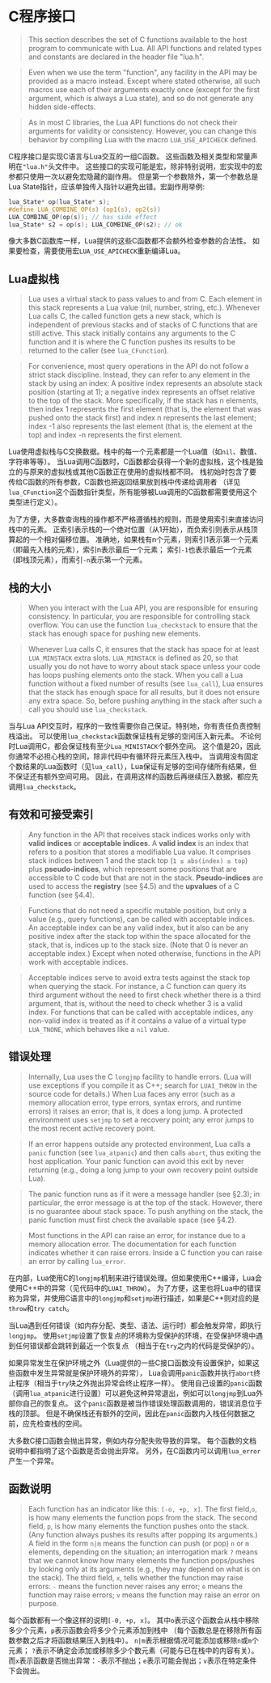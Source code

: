 
# C程序接口

> This section describes the set of C functions available to the host program to communicate with Lua. 
All API functions and related types and constants are declared in the header file "lua.h".

> Even when we use the term "function", any facility in the API may be provided as a macro instead. 
Except where stated otherwise, all such macros use each of their arguments exactly once 
(except for the first argument, which is always a Lua state), and so do not generate any hidden side-effects.

> As in most C libraries, the Lua API functions do not check their arguments for validity or consistency. 
However, you can change this behavior by compiling Lua with the macro `LUA_USE_APICHECK` defined.

C程序接口是实现C语言与Lua交互的一组C函数。
这些函数及相关类型和常量声明在`"lua.h"`头文件中。
这些接口的实现可能是宏，除非特别说明，宏实现中的宏参都只使用一次以避免宏隐藏的副作用。
但是第一个参数除外，第一个参数总是Lua State指针，应该单独传入指针以避免出错。宏副作用举例:
```c
lua_State* op(lua_State* s);
#define LUA_COMBINE_OP(s) (op1(s), op2(s))
LUA_COMBINE_OP(op(s)); // has side effect
lua_State* s2 = op(s); LUA_COMBINE_OP(s2); // ok
```
像大多数C函数库一样，Lua提供的这些C函数都不会额外检查参数的合法性。
如果要检查，需要使用宏`LUA_USE_APICHECK`重新编译Lua。

## Lua虚拟栈

> Lua uses a virtual stack to pass values to and from C. 
Each element in this stack represents a Lua value (nil, number, string, etc.). 
Whenever Lua calls C, the called function gets a new stack, 
which is independent of previous stacks and of stacks of C functions that are still active. 
This stack initially contains any arguments to the C function and 
it is where the C function pushes its results to be returned to the caller (see `lua_CFunction`).

> For convenience, most query operations in the API do not follow a strict stack discipline. 
Instead, they can refer to any element in the stack by using an index: 
A positive index represents an absolute stack position (starting at 1); 
a negative index represents an offset relative to the top of the stack. 
More specifically, if the stack has n elements, then index 1 represents the first element 
(that is, the element that was pushed onto the stack first) and index n represents the last element; 
index -1 also represents the last element (that is, the element at the top) and index -n represents the first element.

Lua使用虚拟栈与C交换数据。栈中的每一个元素都是一个Lua值（如`nil`、数值、字符串等等）。
当Lua调用C函数时，C函数都会获得一个新的虚拟栈，这个栈是独立的与原来的虚拟栈或其他C函数正在使用的虚拟栈都不同。
栈初始时包含了要传给C函数的所有参数，C函数也把返回结果放到栈中传递给调用者
（详见`lua_CFunction`这个函数指针类型，所有能够被Lua调用的C函数都需要使用这个类型进行定义）。

为了方便，大多数查询栈的操作都不严格遵循栈的规则，而是使用索引来直接访问栈中的元素。
正索引表示栈的一个绝对位置（从1开始），而负索引则表示从栈顶算起的一个相对偏移位置。
准确地，如果栈有n个元素，则索引1表示第一个元素（即最先入栈的元素），索引n表示最后一个元素；
索引`-1`也表示最后一个元素（即栈顶元素），而索引`-n`表示第一个元素。

## 栈的大小

> When you interact with the Lua API, you are responsible for ensuring consistency. 
In particular, you are responsible for controlling stack overflow. 
You can use the function `lua_checkstack` to ensure that the stack has enough space for pushing new elements.

> Whenever Lua calls C, it ensures that the stack has space for at least `LUA_MINSTACK` extra slots. 
`LUA_MINSTACK` is defined as 20, so that usually you do not have to worry about stack space 
unless your code has loops pushing elements onto the stack.
When you call a Lua function without a fixed number of results (see `lua_call`), 
Lua ensures that the stack has enough space for all results, but it does not ensure any extra space. 
So, before pushing anything in the stack after such a call you should use `lua_checkstack`.

当与Lua API交互时，程序的一致性需要你自己保证。特别地，你有责任负责控制栈溢出。
可以使用`lua_checkstack`函数保证栈有足够的空间压入新元素。
不论何时Lua调用C，都会保证栈有至少`Lua_MINISTACK`个额外空间。
这个值是20，因此你通常不必担心栈的空间，除非代码中有循环将元素压入栈中。
当调用没有固定个数结果的Lua函数时（见`lua_call`），Lua保证有足够的空间存储所有结果，但不保证还有额外空间可用。
因此，在调用这样的函数后再继续压入数据，都应先调用`lua_checkstack`。

## 有效和可接受索引

> Any function in the API that receives stack indices works only with **valid indices** or **acceptable indices**.
A **valid index** is an index that refers to a position that stores a modifiable Lua value. 
It comprises stack indices between 1 and the stack top (`1 ≤ abs(index) ≤ top`) plus **pseudo-indices**,
which represent some positions that are accessible to C code but that are not in the stack. 
**Pseudo-indices** are used to access the **registry** (see §4.5) and the **upvalues** of a C function (see §4.4).

> Functions that do not need a specific mutable position, 
but only a value (e.g., query functions), can be called with acceptable indices. 
An acceptable index can be any valid index, but it also can be any positive index after the stack top 
within the space allocated for the stack, that is, indices up to the stack size. 
(Note that 0 is never an acceptable index.) 
Except when noted otherwise, functions in the API work with acceptable indices.

> Acceptable indices serve to avoid extra tests against the stack top when querying the stack. 
For instance, a C function can query its third argument without the need to first check 
whether there is a third argument, that is, without the need to check whether 3 is a valid index.
For functions that can be called with acceptable indices, any non-valid index is treated as if 
it contains a value of a virtual type `LUA_TNONE`, which behaves like a `nil` value.



## 错误处理

> Internally, Lua uses the C `longjmp` facility to handle errors. 
(Lua will use exceptions if you compile it as C++; search for `LUAI_THROW` in the source code for details.) 
When Lua faces any error (such as a memory allocation error, type errors, syntax errors, and runtime errors) 
it raises an error; that is, it does a long jump. 
A protected environment uses `setjmp` to set a recovery point; any error jumps to the most recent active recovery point.

> If an error happens outside any protected environment, 
Lua calls a `panic` function (see `lua_atpanic`) and then calls `abort`, 
thus exiting the host application. 
Your panic function can avoid this exit by never returning 
(e.g., doing a long jump to your own recovery point outside Lua).

> The panic function runs as if it were a message handler (see §2.3); 
in particular, the error message is at the top of the stack. 
However, there is no guarantee about stack space. 
To push anything on the stack, the panic function must first check the available space (see §4.2).

> Most functions in the API can raise an error, for instance due to a memory allocation error. 
The documentation for each function indicates whether it can raise errors.
Inside a C function you can raise an error by calling `lua_error`.

在内部，Lua使用C的`longjmp`机制来进行错误处理。但如果使用C++编译，Lua会使用C++中的异常（见代码中的`LUAI_THROW`）。
为了方便，这里也将Lua中的错误称为异常，并使用C语言中的`longjmp`和`setjmp`进行描述，如果是C++则对应的是`throw`和`try catch`。

当Lua遇到任何错误（如内存分配、类型、语法、运行时）都会触发异常，即执行`longjmp`。
使用`setjmp`设置了恢复点的环境称为受保护的环境，在受保护环境中遇到任何错误都会跳转到最近一个恢复点
（相当于在`try`之内的代码是受保护的）。

如果异常发生在保护环境之外（Lua提供的一些C接口函数没有设置保护，如果这些函数中发生异常就是保护环境外的异常），
Lua会调用`panic`函数并执行`abort`终止程序（相当于`try`块之外抛出异常会终止程序一样）。
使用自己设置的`panic`函数（调用`lua_atpanic`进行设置）可以避免这种异常退出，例如可以`longjmp`到Lua外部你自己的恢复点。
这个`panic`函数是被当作错误处理函数调用的，错误消息位于栈的顶部。
但是不确保栈还有额外的空间，因此在`panic`函数内入栈任何数据之前，应先检查栈的空间。

大多数C接口函数会抛出异常，例如内存分配失败导致的异常。
每个函数的文档说明中都指明了这个函数是否会抛出异常。
另外，在C函数内可以调用`lua_error`产生一个异常。

## 函数说明

> Each function has an indicator like this: `[-o, +p, x]`. 
The first field,`o`, is how many elements the function pops from the stack. 
The second field, `p`, is how many elements the function pushes onto the stack. 
(Any function always pushes its results after popping its arguments.) 
A field in the form `n|m` means the function can push (or pop) `n` or `m` elements, depending on the situation; 
an interrogation mark `?` means that we cannot know how many elements the function pops/pushes 
by looking only at its arguments (e.g., they may depend on what is on the stack). 
The third field, `x`, tells whether the function may raise errors: 
`-` means the function never raises any error; `e` means the function may raise errors; 
`v` means the function may raise an error on purpose.

每个函数都有一个像这样的说明`[-0, +p, x]`。
其中`o`表示这个函数会从栈中移除多少个元素，`p`表示函数会将多少个元素添加到栈中
（每个函数总是在移除所有函数参数之后才将函数结果压入到栈中）。
`n|m`表示根据情况可能添加或移除`n`或`m`个元素；
`?`表示不确定会添加或移除多少个数元素（可能与已在栈中的内容有关）。
而`x`表示函数是否抛出异常：`-`表示不抛出；`e`表示可能会抛出；`v`表示在特定条件下会抛出。

